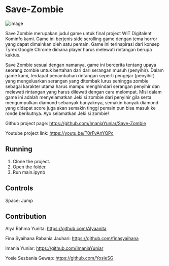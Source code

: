 # Save-Zombie
![image](https://user-images.githubusercontent.com/23459072/130159696-fdeaae4e-37cc-4ed0-9d44-975021b0fb0b.png)

Save Zombie merupakan judul game untuk final project WIT Digitalent Kominfo kami. Game ini berjenis side scrolling game dengan tema horror yang dapat dimainkan oleh satu pemain. Game ini terinspirasi dari konsep Tyrex Google Chrome dimana player harus melewati rintangan berupa kaktus.

Save Zombie sesuai dengan namanya, game ini bercerita tentang upaya seorang zombie untuk bertahan dari dari serangan musuh (penyihir). Dalam game kami, terdapat penambahan rintangan seperti pengejar (penyihir) yang mengeluarkan serangan yang ditembak lurus sehingga zombie sebagai karakter utama harus mampu menghindari serangan penyihir dan melewati rintangan yang harus dilewati dengan cara melompat. Misi dalam game ini adalah menyelamatkan Jeki si zombie dari penyihir gila serta mengumpulkan diamond sebanyak banyaknya, semakin banyak diamond yang didapat score juga akan semakin tinggi pemain pun bisa masuk ke ronde berikutnya. Ayo selamatkan Jeki si zombie!

Github project page: https://github.com/ImaniaYuniar/Save-Zombie

Youtube project link: https://youtu.be/T0rFvAnYQPc

## Running
1. Clone the project.
2. Open the folder.
3. Run main.ipynb

## Controls
Space: Jump

## Contribution
Alya Rahma Yunita: https://github.com/Alyaanita

Fina Syaihana Rabania Jauhari: https://github.com/finasyaihana

Imania Yuniar: https://github.com/ImaniaYuniar

Yosie Sesbania Gewap: https://github.com/YosieSG
